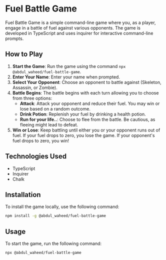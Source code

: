 # Fuel Battle Game

Fuel Battle Game is a simple command-line game where you, as a player, engage in a battle of fuel against various opponents. The game is developed in TypeScript and uses inquirer for interactive command-line prompts.

## How to Play

1. **Start the Game**: Run the game using the command `npx @abdul_waheed/fuel-battle-game`.
2. **Enter Your Name**: Enter your name when prompted.
3. **Select Your Opponent**: Choose an opponent to battle against (Skeleton, Assassin, or Zombie).
4. **Battle Begins**: The battle begins with each turn allowing you to choose from three options:
   - **Attack**: Attack your opponent and reduce their fuel. You may win or lose based on a random outcome.
   - **Drink Potion**: Replenish your fuel by drinking a health potion.
   - **Run for your life..**: Choose to flee from the battle. Be cautious, as fleeing might lead to defeat.
5. **Win or Lose**: Keep battling until either you or your opponent runs out of fuel. If your fuel drops to zero, you lose the game. If your opponent's fuel drops to zero, you win!

## Technologies Used

- TypeScript
- Inquirer
- Chalk

## Installation

To install the game locally, use the following command:

```bash
npm install -g @abdul_waheed/fuel-battle-game
```

## Usage

To start the game, run the following command:

```bash
npx @abdul_waheed/fuel-battle-game
```

